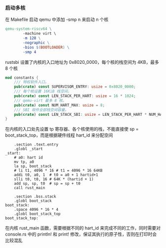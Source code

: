 ### 启动多核

在 Makefile 启动 qemu 中添加 -smp n 来启动 n 个核

```makefile
qemu-system-riscv64 \
		-machine virt \
		-m 128 \
		-nographic \
		-bios $(BOOTLOADER) \
		-smp 4
```

rustsbi 设置了内核的入口地址为 0x8020_0000，每个核的栈空间为 4KB，最多 8 个核

```rust
mod constants {
    /// 特权软件入口。
    pub(crate) const SUPERVISOR_ENTRY: usize = 0x8020_0000;
    /// 每个核设置 16KiB 栈空间。
    pub(crate) const LEN_STACK_PER_HART: usize = 16 * 1024;
    /// qemu-virt 最多 8 核。
    pub(crate) const NUM_HART_MAX: usize = 8;
    /// SBI 软件全部栈空间容量。
    pub(crate) const LEN_STACK_SBI: usize = LEN_STACK_PER_HART * NUM_HART_MAX;
}
```

在内核的入口处先设置 tp 寄存器、各个核使用的栈，不能直接使 sp = boot_stack_top，而是根据硬件线程 hart_id 来分配空间

```assembly
    .section .text.entry
    .globl _start
_start:
    # a0: hart id
    mv tp, a0
    la sp, boot_stack
    # li t1, 4096 * 16 # t1 = 4096 * 16 64KB
    addi t0, a0, 1  # t0 = a0 + 1 hartid+1
    slli t0, t0, 16 # 64K * (hartid + 1)
    add sp, sp, t0  # sp = sp + t0
    call rust_main

    .section .bss.stack
    .globl boot_stack
boot_stack:
    .space 4096 * 16 * 4
    .globl boot_stack_top
boot_stack_top:
```

在内核 rust_main 函数，需要根据不同的 hart_id 来完成不同的工作，同时需要对 console.rs 中的 println! 和 print! 修改，保证其执行的原子性，否则在打印时会比较混乱